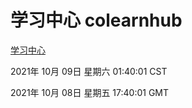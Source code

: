 # 学习中心 colearnhub
[学习中心](http://59.174.24.190:56308/colearnhub/)

2021年 10月 09日 星期六 01:40:01 CST

2021年 10月 08日 星期五 17:40:01 GMT
